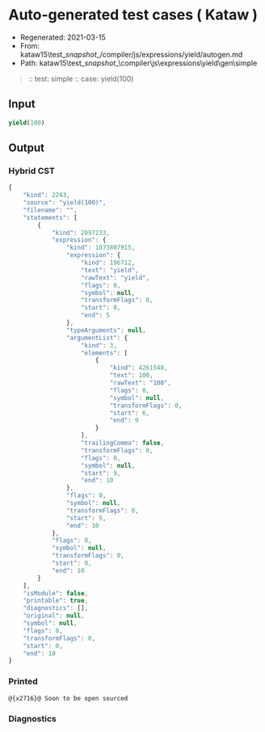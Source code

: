 # Auto-generated test cases ( Kataw )
- Regenerated: 2021-03-15
- From: kataw15\test\__snapshot__/compiler/js/expressions/yield/autogen.md
- Path: kataw15\test\__snapshot__\compiler\js\expressions\yield\gen\simple
> :: test: simple
> :: case: yield(100)
## Input

`````js
yield(100)
`````

## Output

### Hybrid CST

```javascript
{
    "kind": 2243,
    "source": "yield(100)",
    "filename": "",
    "statements": [
        {
            "kind": 2097233,
            "expression": {
                "kind": 1073807915,
                "expression": {
                    "kind": 196712,
                    "text": "yield",
                    "rawText": "yield",
                    "flags": 0,
                    "symbol": null,
                    "transformFlags": 0,
                    "start": 0,
                    "end": 5
                },
                "typeArguments": null,
                "argumentList": {
                    "kind": 3,
                    "elements": [
                        {
                            "kind": 4261540,
                            "text": 100,
                            "rawText": "100",
                            "flags": 0,
                            "symbol": null,
                            "transformFlags": 0,
                            "start": 6,
                            "end": 9
                        }
                    ],
                    "trailingComma": false,
                    "transformFlags": 0,
                    "flags": 0,
                    "symbol": null,
                    "start": 9,
                    "end": 10
                },
                "flags": 0,
                "symbol": null,
                "transformFlags": 0,
                "start": 5,
                "end": 10
            },
            "flags": 0,
            "symbol": null,
            "transformFlags": 0,
            "start": 0,
            "end": 10
        }
    ],
    "isModule": false,
    "printable": true,
    "diagnostics": [],
    "original": null,
    "symbol": null,
    "flags": 0,
    "transformFlags": 0,
    "start": 0,
    "end": 10
}
```

### Printed

```javascript
@{x2716}@ Soon to be open sourced
```

### Diagnostics

```javascript

```

